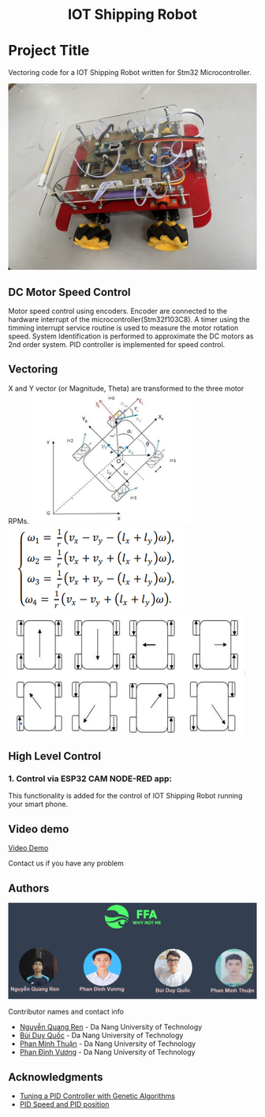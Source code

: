 <h1 align="center">IOT Shipping Robot</h1>

# Project Title

Vectoring code for a IOT Shipping Robot written for Stm32 Microcontroller.

![](./Image_and_Video/9e300a29bbd1628f3bc0.jpg)

## DC Motor Speed Control

Motor speed control using encoders. Encoder are connected to the hardware interrupt of the microcontroller(Stm32f103C8). A timer using the timming interrupt service routine is used to measure the motor rotation speed. System Identification is performed to approximate the DC motors as 2nd order system. PID controller is implemented for speed control.<br/>

## Vectoring

X and Y vector (or Magnitude, Theta) are transformed to the three motor RPMs.
![](./Image_and_Video/hetoado.png)
![](./Image_and_Video/ptdh.png)
![](./Image_and_Video/noisuybanh.png)

## High Level Control

### 1. Control via ESP32 CAM NODE-RED app:

This functionality is added for the control of IOT Shipping Robot running your smart phone.

## Video demo

[Video Demo](https://www.youtube.com/shorts/IHfTx84aVUI)

Contact us if you have any problem

## Authors

![Members](./Image_and_Video/members.png)

Contributor names and contact info

- [Nguyễn Quang Ren](https://www.facebook.com/oithatlavuibietbaonhieu.uat) - Da Nang University of Technology
- [Bùi Duy Quốc](https://www.facebook.com/duy.quoc.77964) - Da Nang University of Technology
- [Phan Minh Thuận](https://www.facebook.com/thoi.ke.1029770) - Da Nang University of Technology
- [Phan Đình Vương](https://www.facebook.com/pdvuong7777444448.99933388.88) - Da Nang University of Technology

## Acknowledgments

- [Tuning a PID Controller with Genetic Algorithms](https://www.youtube.com/watch?v=S5C_z1nVaSg&t=2s)
- [PID Speed and PID position](http://arduino.vn/result/5401-pid-speed-position-control)
